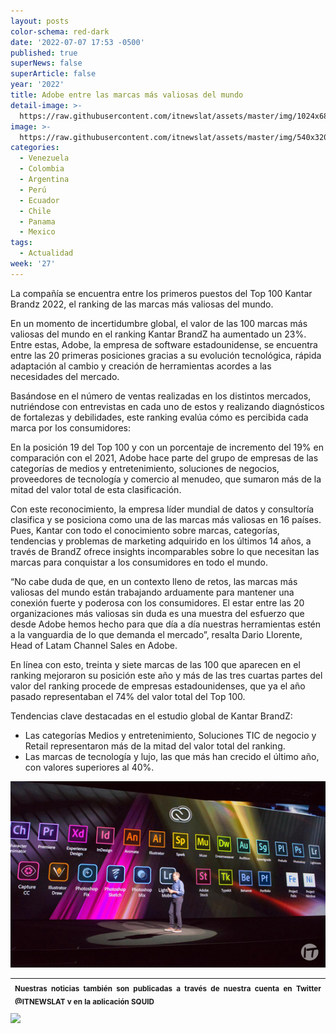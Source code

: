 ```yaml
---
layout: posts
color-schema: red-dark
date: '2022-07-07 17:53 -0500'
published: true
superNews: false
superArticle: false
year: '2022'
title: Adobe entre las marcas más valiosas del mundo
detail-image: >-
  https://raw.githubusercontent.com/itnewslat/assets/master/img/1024x680/max3-adobe-g.jpg
image: >-
  https://raw.githubusercontent.com/itnewslat/assets/master/img/540x320/max3-adobe-p.jpg
categories:
  - Venezuela
  - Colombia
  - Argentina
  - Perú
  - Ecuador
  - Chile
  - Panama
  - Mexico
tags:
  - Actualidad
week: '27'
---
```

La compañía se encuentra entre los primeros puestos del Top 100 Kantar Brandz 2022, el ranking de las marcas más valiosas del mundo. 

En un momento de incertidumbre global, el valor de las 100 marcas más valiosas del mundo en el ranking Kantar BrandZ ha aumentado un 23%. Entre estas, Adobe, la empresa de software estadounidense, se encuentra entre las 20 primeras posiciones gracias a su evolución tecnológica, rápida adaptación al cambio y creación de herramientas acordes a las necesidades del mercado.

Basándose en el número de ventas realizadas en los distintos mercados, nutriéndose con entrevistas en cada uno de estos y realizando diagnósticos de fortalezas y debilidades, este ranking evalúa cómo es percibida cada marca por los consumidores:

En la posición 19 del Top 100 y con un porcentaje de incremento del 19% en comparación con el 2021, Adobe hace parte del grupo de empresas de las categorías de medios y entretenimiento, soluciones de negocios, proveedores de tecnología y comercio al menudeo, que sumaron más de la mitad del valor total de esta clasificación.

Con este reconocimiento, la empresa líder mundial de datos y consultoría clasifica y se posiciona como una de las marcas más valiosas en 16 países. Pues, Kantar con todo el conocimiento sobre marcas, categorías, tendencias y problemas de marketing adquirido en los últimos 14 años, a través de BrandZ ofrece insights incomparables sobre lo que necesitan las marcas para conquistar a los consumidores en todo el mundo.

“No cabe duda de que, en un contexto lleno de retos, las marcas más valiosas del mundo están trabajando arduamente para mantener una conexión fuerte y poderosa con los consumidores. El estar entre las 20 organizaciones más valiosas sin duda es una muestra del esfuerzo que desde Adobe hemos hecho para que día a día nuestras herramientas estén a la vanguardia de lo que demanda el mercado”, resalta  Dario Llorente, Head of Latam Channel Sales en Adobe.

En línea con esto, treinta y siete marcas de las 100 que aparecen en el ranking mejoraron su posición este año y más de las tres cuartas partes del valor del ranking procede de empresas estadounidenses, que ya el año pasado representaban el 74% del valor total del Top 100.

Tendencias clave destacadas en el estudio global de Kantar BrandZ:
- Las categorías Medios y entretenimiento, Soluciones TIC de negocio y Retail representaron más de la mitad del valor total del ranking.
- Las marcas de tecnología y lujo, las que más han crecido el último año, con valores superiores al 40%.

![](https://raw.githubusercontent.com/itnewslat/assets/master/img/540x320/max3-adobe-p.jpg)

<table style="height: 42px;" width="569">
<tbody>
<tr>
<td style="text-align: justify;"><sub><strong>Nuestras noticias también son publicadas a través de nuestra cuenta en Twitter <a href="https://twitter.com/itnewslat?lang=es">@ITNEWSLAT</a> y en la aplicación <a href="https://squidapp.co/en/">SQUID</a></strong></sub></td>
</tr>
</tbody>
</table>

<img src="https://tracker.metricool.com/c3po.jpg?hash=56f88a41e39ab42c063cc51676587a04"/>